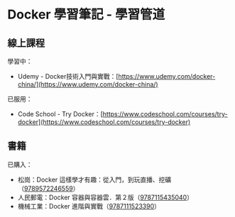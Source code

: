 # Docker 學習筆記 - 學習管道

## 線上課程

學習中：

* Udemy - Docker技術入門與實戰：[https://www.udemy.com/docker-china/](https://www.udemy.com/docker-china/)

已服用：

* Code School - Try Docker：[https://www.codeschool.com/courses/try-docker](https://www.codeschool.com/courses/try-docker)

## 書籍

已購入：

* 松崗：Docker 這樣學才有趣：從入門，到玩直播、挖礦（[9789572246559](https://www.tenlong.com.tw/products/9789572246559)）
* 人民郵電：Docker 容器與容器雲．第２版（[9787115435040](https://book.douban.com/subject/26894736/)）
* 機械工業：Docker 進階與實戰（[9787111523390](https://book.douban.com/subject/26701218/)）



